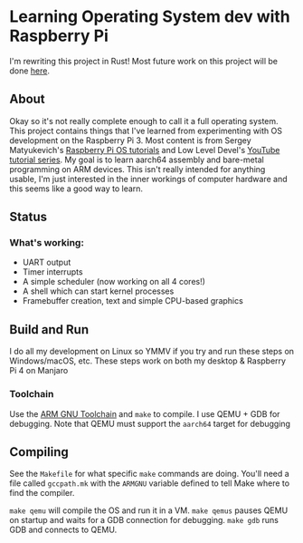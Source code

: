 # Learning Operating System dev with Raspberry Pi

I'm rewriting this project in Rust! Most future work on this project will be done [here](https://github.com/WillFarris/rustpi).

## About
Okay so it's not really complete enough to call it a full operating system. This project contains things that I've learned from experimenting with OS development on the Raspberry Pi 3. Most content is from Sergey Matyukevich's [Raspberry Pi OS tutorials](https://github.com/s-matyukevich/raspberry-pi-os) and Low Level Devel's [YouTube tutorial series](https://www.youtube.com/channel/UCRWXAQsN5S3FPDHY4Ttq1Xg). My goal is to learn aarch64 assembly and bare-metal programming on ARM devices. This isn't really intended for anything usable, I'm just interested in the inner workings of computer hardware and this seems like a good way to learn.

## Status
### What's working:

* UART output
* Timer interrupts
* A simple scheduler (now working on all 4 cores!)
* A shell which can start kernel processes
* Framebuffer creation, text and simple CPU-based graphics

## Build and Run
I do all my development on Linux so YMMV if you try and run these steps on Windows/macOS, etc. These steps work on both my desktop & Raspberry Pi 4 on Manjaro 

### Toolchain
Use the [ARM GNU Toolchain](https://developer.arm.com/tools-and-software/open-source-software/developer-tools/gnu-toolchain/gnu-a/downloads) and `make` to compile. I use QEMU + GDB for debugging. Note that QEMU must support the `aarch64` target for debugging

## Compiling
See the `Makefile` for what specific `make` commands are doing. You'll need a file called `gccpath.mk` with the `ARMGNU` variable defined to tell Make where to find the compiler.

`make qemu` will compile the OS and run it in a VM. `make qemus` pauses QEMU on startup and waits for a GDB connection for debugging. `make gdb` runs GDB and connects to QEMU.
